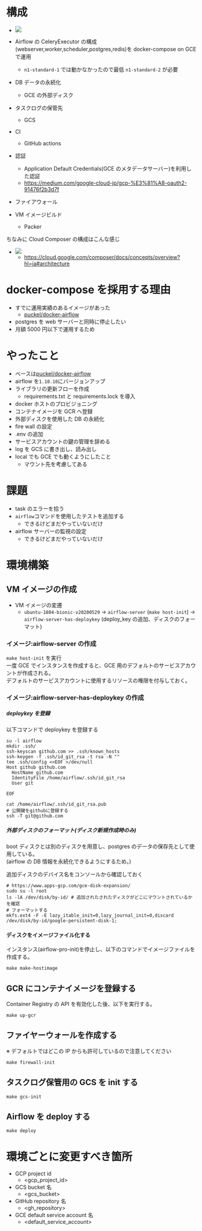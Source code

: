 # 構成

- ![](docs/architecture.png)

- Airflow の CeleryExecutor の構成(webserver,worker,scheduler,postgres,redis)を docker-compose on GCE で運用
  - `n1-standard-1` では動かなかったので最低 `n1-standard-2` が必要
- DB データの永続化
  - GCE の外部ディスク
- タスクログの保管先
  - GCS
- CI
  - GitHub actions
- 認証
  - Application Default Credentials(GCE のメタデータサーバー)を利用した認証
  - https://medium.com/google-cloud-jp/gcp-%E3%81%A8-oauth2-91476f2b3d7f
- ファイアウォール
- VM イメージビルド
  - Packer

ちなみに Cloud Composer の構成はこんな感じ

- ![](docs/composer.svg.png)
  - https://cloud.google.com/composer/docs/concepts/overview?hl=ja#architecture

# docker-compose を採用する理由

- すでに運用実績のあるイメージがあった
  - [puckel/docker-airflow](https://github.com/puckel/docker-airflow)
- postgres を web サーバーと同時に停止したい
- 月額 5000 円以下で運用するため

# やったこと

- ベースは[puckel/docker-airflow](https://github.com/puckel/docker-airflow)
- airflow を`1.10.10`にバージョンアップ
- ライブラリの更新フローを作成
  - requirements.txt と requirements.lock を導入
- docker ホストのプロビジョニング
- コンテナイメージを GCR へ登録
- 外部ディスクを使用した DB の永続化
- fire wall の設定
- .env の追加
- サービスアカウントの鍵の管理を辞める
- log を GCS に書き出し、読み出し
- local でも GCE でも動くようにしたこと
  - マウント先を考慮してある

# 課題

- task のエラーを拾う
- `airflow`コマンドを使用したテストを追加する
  - できるけどまだやっていないだけ
- airflow サーバーの監視の設定
  - できるけどまだやっていないだけ

# 環境構築

## VM イメージの作成

- VM イメージの変遷
  - `ubuntu-1804-bionic-v20200529`
    → `airflow-server` (`make host-init`)
    → `airflow-server-has-deploykey` (deploy_key の追加、ディスクのフォーマット)

### イメージ:airflow-server の作成

`make host-init` を実行  
一度 GCE でインスタンスを作成すると、GCE 用のデフォルトのサービスアカウントが作成される。  
デフォルトのサービスアカウントに使用するリソースの権限を付与しておく。

### イメージ:airflow-server-has-deploykey の作成

##### deploykey を登録

以下コマンドで deploykey を登録する

```
su -l airflow
mkdir .ssh/
ssh-keyscan github.com >> .ssh/known_hosts
ssh-keygen -f .ssh/id_git_rsa -t rsa -N ""
tee .ssh/config <<EOF >/dev/null
Host github github.com
  HostName github.com
  IdentityFile /home/airflow/.ssh/id_git_rsa
  User git

EOF

cat /home/airflow/.ssh/id_git_rsa.pub
# 公開鍵をgithubに登録する
ssh -T git@github.com
```

##### 外部ディスクのフォーマット(ディスク新規作成時のみ)

boot ディスクとは別のディスクを用意し、postgres のデータの保存先として使用している。  
(airflow の DB 情報を永続化できるようにするため。)

追加ディスクのデバイス名をコンソールから確認しておく

```
# https://www.apps-gcp.com/gce-disk-expansion/
sudo su -l root
ls -lA /dev/disk/by-id/ # 追加されたされたディスクがどこにマウントされているかを確認
# フォーマットする
mkfs.ext4 -F -E lazy_itable_init=0,lazy_journal_init=0,discard /dev/disk/by-id/google-persistent-disk-1;
```

#### ディスクをイメージファイル化する

インスタンス(airflow-pro-init)を停止し、以下のコマンドでイメージファイルを作成する。

```
make make-hostimage
```

## GCR にコンテナイメージを登録する

Container Registry の API を有効化した後、以下を実行する。

```
make up-gcr
```

## ファイヤーウォールを作成する

※ デフォルトではどこの IP からも許可しているので注意してください

```
make firewall-init
```

## タスクログ保管用の GCS を init する

```
make gcs-init
```

## Airflow を deploy する

`make deploy`

# 環境ごとに変更すべき箇所

- GCP project id
   - <gcp_project_id>
- GCS bucket 名
   - <gcs_bucket>
- GitHub repository 名
   - <gh_repository>
- GCE default service account 名
   - <default_service_account>
